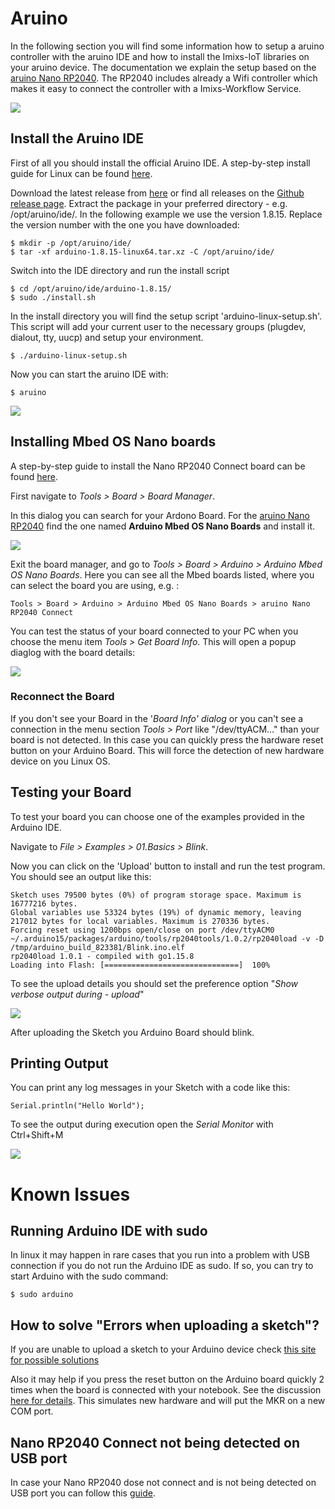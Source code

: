 # Aruino

In the following section you will find some information how to setup a aruino controller with the aruino IDE and how to install the Imixs-IoT libraries on your aruino device.
The documentation we explain the setup based on the [aruino Nano RP2040](https://docs.arduino.cc/hardware/nano-rp2040-connect). The  RP2040 includes already a Wifi controller which makes it easy to connect the controller with a Imixs-Workflow Service. 

<img src="./images/NanoRP2040ConnectPinLayout-9605620b241bfb5c.webp" />


## Install the Aruino IDE

First of all you should install the official Aruino IDE. A step-by-step install guide for Linux can be found [here](https://www.arduino.cc/en/Guide/Linux). 

Download the  latest release from [here](https://www.arduino.cc/en/software) or find all releases on the [Github release page](https://github.com/arduino/Arduino/releases/). Extract the package in your preferred directory - e.g. /opt/aruino/ide/. In the following example we use the version 1.8.15. Replace the version number with the one you have downloaded:


	$ mkdir -p /opt/aruino/ide/
	$ tar -xf arduino-1.8.15-linux64.tar.xz -C /opt/aruino/ide/
	
Switch into the IDE directory and run the install script

	$ cd /opt/aruino/ide/arduino-1.8.15/
	$ sudo ./install.sh

In the install directory you will find the setup script 'arduino-linux-setup.sh'. This script will add your current user to the necessary groups (plugdev, dialout, tty, uucp) and setup your environment.

	$ ./arduino-linux-setup.sh
	
Now you can start the aruino IDE with:

	$ aruino	
	
	
<img src="./images/ide-screen-01.png" />

	


## Installing Mbed OS Nano boards

A step-by-step guide to install the Nano RP2040 Connect board can be found [here](https://docs.arduino.cc/software/ide-v1/tutorials/getting-started/cores/arduino-mbed_nano).

First navigate to *Tools > Board > Board Manager*.

In this dialog you can search for your Ardono Board. For the [aruino Nano RP2040](https://docs.arduino.cc/hardware/nano-rp2040-connect) find the one named **Arduino Mbed OS Nano Boards** and install it.

<img src="./images/ide-screen-02.png" />

Exit the board manager, and go to *Tools > Board > Arduino > Arduino Mbed OS Nano Boards*. Here you can see all the Mbed boards listed, where you can select the board you are using, e.g. :

	Tools > Board > Arduino > Arduino Mbed OS Nano Boards > aruino Nano RP2040 Connect

You can test the status of your board connected to your PC when you choose the menu item  *Tools > Get Board Info*. This will open a popup diaglog with the board details:

<img src="./images/ide-screen-03.png" />


### Reconnect the Board

If you don't see your Board in the '*Board Info' dialog* or you can't see a connection in the menu section *Tools > Port* like "/dev/ttyACM..." than your board is not detected. In this case you can quickly press the hardware reset button on your Arduino Board. This will force the detection of new hardware device on you Linux OS. 

## Testing your Board

To test your board you can choose one of the examples provided in the Arduino IDE.

Navigate to *File > Examples > 01.Basics > Blink*.

Now you can click on the 'Upload' button to install and run the test program. You should see an output like this:

	Sketch uses 79500 bytes (0%) of program storage space. Maximum is 16777216 bytes.
	Global variables use 53324 bytes (19%) of dynamic memory, leaving 217012 bytes for local variables. Maximum is 270336 bytes.
	Forcing reset using 1200bps open/close on port /dev/ttyACM0
	~/.arduino15/packages/arduino/tools/rp2040tools/1.0.2/rp2040load -v -D /tmp/arduino_build_823381/Blink.ino.elf 
	rp2040load 1.0.1 - compiled with go1.15.8
	Loading into Flash: [==============================]  100%

To see the upload details you should set the preference option "*Show verbose output during  - upload*" 

<img src="./images/ide-screen-04.png" />

After uploading the Sketch you Arduino Board should blink.


## Printing Output

You can print any log messages in your Sketch with a code like this:

	Serial.println("Hello World");

To see the output during execution open the *Serial Monitor* with Ctrl+Shift+M


<img src="./images/ide-screen-05.png" />


# Known Issues

## Running Arduino IDE with sudo

In linux it may happen in rare cases that you run into a problem with USB connection if you do not run the Arduino IDE as sudo. If so, you can try to start Arduino with the sudo command:

	$ sudo arduino
    
## How to solve "Errors when uploading a sketch"?

If you are unable to upload a sketch to your Arduino device check [this site for possible solutions](https://support.arduino.cc/hc/en-us/articles/4403365313810)

Also it may help if you press the reset button on the Arduino board quickly 2 times when the board is connected with your notebook. 
See the discussion [here for details](https://forum.arduino.cc/t/aruino-nano-rp2040-on-board-led-no-longer-blinking-on-boot/899542). This simulates new hardware and will put the MKR on a new COM port.


## Nano RP2040 Connect not being detected on USB port 

In case your Nano RP2040 dose not connect and is not being detected on USB port you can follow this [guide](https://support.arduino.cc/hc/en-us/articles/4404168794514-Nano-RP2040-Connect-not-being-detected-on-USB-port).
